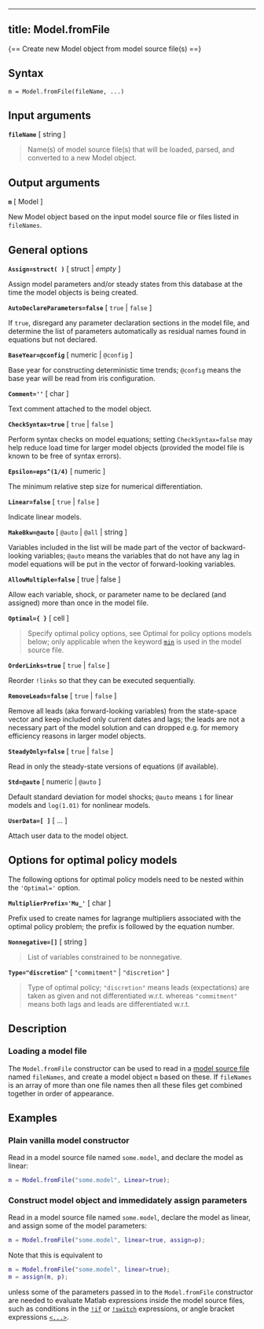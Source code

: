 
---
title: Model.fromFile
---

{== Create new Model object from model source file(s) ==}


## Syntax

    m = Model.fromFile(fileName, ...)


## Input arguments


__`fileName`__ [ string ]
>
> Name(s) of model source file(s) that will be loaded, parsed, and
> converted to a new Model object.
> 

## Output arguments


__`m`__ [ Model ]
>
New Model object based on the input model source file or files listed in
`fileNames`.


## General options


__`Assign=struct( )`__ [ struct | *empty* ]
>
Assign model parameters and/or steady states from this database at the
time the model objects is being created.


__`AutoDeclareParameters=false`__ [ `true` | `false` ]
>
If `true`, disregard any parameter declaration sections in the model file,
and determine the list of parameters automatically as residual names found
in equations but not declared.


__`BaseYear=@config`__ [ numeric | `@config` ]
>
Base year for constructing deterministic time trends; `@config` means the
base year will be read from iris configuration.


__`Comment=''`__ [ char ]
>
Text comment attached to the model object.


__`CheckSyntax=true`__ [ `true` | `false` ]
>
Perform syntax checks on model equations; setting `CheckSyntax=false` may
help reduce load time for larger model objects (provided the model file
is known to be free of syntax errors).


__`Epsilon=eps^(1/4)`__ [ numeric ]
>
The minimum relative step size for numerical differentiation.


__`Linear=false`__ [ `true` | `false` ]
>
Indicate linear models.


__`MakeBkw=@auto`__ [ `@auto` | `@all` | string ]
>
Variables included in the list will be made part of the vector of
backward-looking variables; `@auto` means the variables that do not have
any lag in model equations will be put in the vector of forward-looking
variables.


__`AllowMultiple=false`__ [ true | false ]
>
Allow each variable, shock, or parameter name to be declared (and
assigned) more than once in the model file.


__`Optimal={ }`__ [ cell ]
>
> Specify optimal policy options, see Optimal for policy options models
> below; only applicable when the keyword [`min`](../Slang/min.md) is used
> in the model source file.
> 

__`OrderLinks=true`__ [ `true` | `false` ]
>
Reorder `!links` so that they can be executed sequentially.


__`RemoveLeads=false`__ [ `true` | `false` ]
>
Remove all leads (aka forward-looking variables) from the state-space
vector and keep included only current dates and lags; the leads are not a
necessary part of the model solution and can dropped e.g. for memory
efficiency reasons in larger model objects.


__`SteadyOnly=false`__ [ `true` | `false` ]
>
Read in only the steady-state versions of equations (if available).


__`Std=@auto`__ [ numeric | `@auto` ]
>
Default standard deviation for model shocks; `@auto` means `1` for linear
models and `log(1.01)` for nonlinear models.


__`UserData=[ ]`__ [ ... ]
>
Attach user data to the model object.


## Options for optimal policy models


The following options for optimal policy models need to be
nested within the `'Optimal='` option.


__`MultiplierPrefix='Mu_'`__ [ char ]
>
Prefix used to create names for lagrange multipliers associated with the
optimal policy problem; the prefix is followed by the equation number.


__`Nonnegative=[]`__ [ string ]
>
> List of variables constrained to be nonnegative.
> 

__`Type="discretion"`__ [ `"commitment"` | `"discretion"` ]
>
> Type of optimal policy; `"discretion"` means leads (expectations) are
> taken as given and not differentiated w.r.t. whereas `"commitment"` means
> both lags and leads are differentiated w.r.t.
> 

## Description

### Loading a model file

The `Model.fromFile` constructor can be used to read in a
[model source file](../Slang/index.md) named `fileNames`, and create a
model object `m` based on these. If `fileNames` is an array of more than
one file names then all these files get combined together in order of
appearance.


## Examples

### Plain vanilla model constructor


Read in a model source file named `some.model`, and declare the model as
linear:

```matlab 
m = Model.fromFile("some.model", Linear=true);
```


### Construct model object and immedidately assign parameters


Read in a model source file named `some.model`, declare the model as linear,
and assign some of the model parameters:

```matlab
m = Model.fromFile("some.model", linear=true, assign=p);
```

Note that this is equivalent to

```matlab
m = Model.fromFile("some.model", linear=true);
m = assign(m, p);
```

unless some of the parameters passed in to the `Model.fromFile` constructor
are needed to evaluate Matlab expressions inside the model source files,
such as conditions in the [`!if`](../Slang/!if.md) or
[`!switch`](../Slang/!switch.md) expressions, or angle bracket expressions
[`<...>`](../Slang/interp.md).



